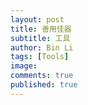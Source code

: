 ```yaml
---
layout: post
title: 善用佳器
subtitle: 工具
author: Bin Li
tags: [Tools]
image: 
comments: true
published: true
---
```

